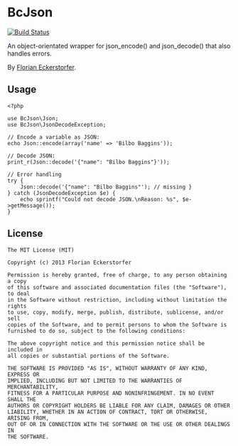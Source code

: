 BcJson
======

[![Build Status](https://travis-ci.org/braincrafted/json.png)](https://travis-ci.org/braincrafted/json)

An object-orientated wrapper for json_encode() and json_decode() that also handles errors.

By [Florian Eckerstorfer](http://florianeckerstorfer.com).

Usage
-----

    <?php

    use BcJson\Json;
    use BcJson\JsonDecodeException;

    // Encode a variable as JSON:
    echo Json::encode(array('name' => 'Bilbo Baggins'));

    // Decode JSON:
    print_r(Json::decode('{"name": "Bilbo Baggins"}'));

    // Error handling
    try {
        Json::decode('{"name": "Bilbo Baggins"'); // missing }
    } catch (JsonDecodeException $e) {
        echo sprintf("Could not decode JSON.\nReason: %s", $e->getMessage());
    }


License
-------

```
The MIT License (MIT)

Copyright (c) 2013 Florian Eckerstorfer

Permission is hereby granted, free of charge, to any person obtaining a copy
of this software and associated documentation files (the "Software"), to deal
in the Software without restriction, including without limitation the rights
to use, copy, modify, merge, publish, distribute, sublicense, and/or sell
copies of the Software, and to permit persons to whom the Software is
furnished to do so, subject to the following conditions:

The above copyright notice and this permission notice shall be included in
all copies or substantial portions of the Software.

THE SOFTWARE IS PROVIDED "AS IS", WITHOUT WARRANTY OF ANY KIND, EXPRESS OR
IMPLIED, INCLUDING BUT NOT LIMITED TO THE WARRANTIES OF MERCHANTABILITY,
FITNESS FOR A PARTICULAR PURPOSE AND NONINFRINGEMENT. IN NO EVENT SHALL THE
AUTHORS OR COPYRIGHT HOLDERS BE LIABLE FOR ANY CLAIM, DAMAGES OR OTHER
LIABILITY, WHETHER IN AN ACTION OF CONTRACT, TORT OR OTHERWISE, ARISING FROM,
OUT OF OR IN CONNECTION WITH THE SOFTWARE OR THE USE OR OTHER DEALINGS IN
THE SOFTWARE.
```

